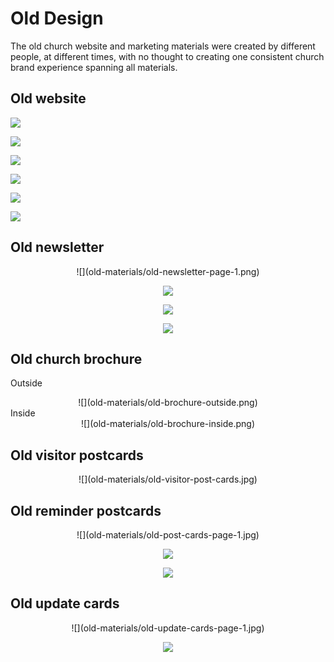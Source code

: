 # Old Design

The old church website and marketing materials were created by different people, at different times, with no thought to creating one consistent church brand experience spanning all materials.

## Old website

![](old-materials/old-website-welcome-page.jpg)

![](old-materials/old-website-fellowship-and-outreach.jpg)

![](old-materials/old-website-photos.jpg)

![](old-materials/old-website-youth-activities.jpg)

![](old-materials/old-website-times-of-worship.jpg)

![](old-materials/old-website-contact.jpg)

## Old newsletter

<center>
![](old-materials/old-newsletter-page-1.png)

![](old-materials/old-newsletter-page-2.png)

![](old-materials/old-newsletter-page-3.png)

![](old-materials/old-newsletter-page-4.png)
</center>

## Old church brochure

Outside<br>
<center>
![](old-materials/old-brochure-outside.png)
</center>
Inside<br>
<center>
![](old-materials/old-brochure-inside.png)
</center>

## Old visitor postcards

<center>
![](old-materials/old-visitor-post-cards.jpg)
</center>

## Old reminder postcards

<center>
![](old-materials/old-post-cards-page-1.jpg)

![](old-materials/old-post-cards-page-2.jpg)

![](old-materials/old-post-cards-page-3.jpg)
</center>

## Old update cards 
<center>
![](old-materials/old-update-cards-page-1.jpg)

![](old-materials/old-update-cards-page-2.png)
</center>
